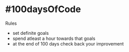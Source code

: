 # #100daysOfCode
Rules 
- set definite goals
- spend atleast a hour towards that goals
- at the end of 100 days check back your improvement
